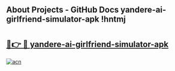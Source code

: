 ## About Projects - GitHub Docs yandere-ai-girlfriend-simulator-apk !hntmj

# <h2><a href="https://andorid.site?title=yandere-ai-girlfriend-simulator-apk&ref=14PRO">🔗👉 🔴 yandere-ai-girlfriend-simulator-apk</a></h2>

[![acn](https://github.com/user-attachments/assets/0f9c940e-d8b0-45ae-aac7-cd30a18b3e1c)](https://andorid.site?title=yandere-ai-girlfriend-simulator-apk&ref=14PRO)

